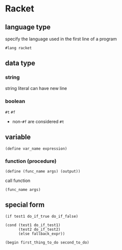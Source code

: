 <!-- toc -->
# Racket

## language type

specify the language used in the first line of a program

```racket
#lang racket
```

## data type

### string

string literal can have new line

### boolean

`#t` `#f`

- non-`#f` are considered `#t`

## variable

```racket
(define var_name expression)
```

### function (procedure)

```racket
(define (func_name args) (output))
```

call function

```racket
(func_name args)
```

## special form

```racket
(if test1 do_if_true do_if_false)

(cond (test1 do_if_test1)
      (test2 do_if_test2)
      (else fallback_expr))

(begin first_thing_to_do second_to_do)
```
